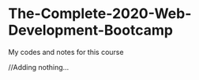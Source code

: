 # The-Complete-2020-Web-Development-Bootcamp
My codes and notes for this course

//Adding nothing...

